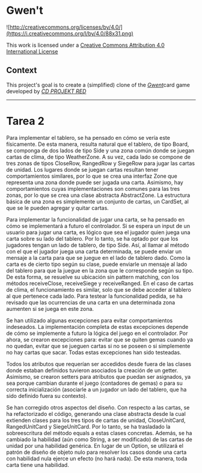 # Gwen't

![http://creativecommons.org/licenses/by/4.0/](https://i.creativecommons.org/l/by/4.0/88x31.png)

This work is licensed under a
[Creative Commons Attribution 4.0 International License](http://creativecommons.org/licenses/by/4.0/)

Context
-------

This project's goal is to create a (simplified) clone of the
[_Gwent_](https://www.playgwent.com/en)card game developed by [_CD PROJEKT RED_](https://cdprojektred.com/en/)

---

# Tarea 2

Para implementar el tablero, se ha pensado en cómo se vería este físicamente. De esta manera, resulta natural que el tablero, de tipo Board, se componga de dos lados de tipo Side y una zona común donde se juegan cartas de clima, de tipo WeatherZone. A su vez, cada lado se compone de tres zonas de tipos CloseRow, RangedRow y SiegeRow para jugar las cartas de unidad. Los lugares donde se juegan cartas resultan tener comportamientos similares, por lo que se crea una interfaz Zone que representa una zona donde puede ser jugada una carta. Asimismo, hay comportamientos cuyas implementaciones son comunes para las tres zonas, por lo que se crea una clase abstracta AbstractZone. La estructura básica de una zona es simplemente un conjunto de cartas, un CardSet, al que se le pueden agregar y quitar cartas.

Para implementar la funcionalidad de jugar una carta, se ha pensado en cómo se implementará a futuro el controlador. Si se espera un input de un usuario para jugar una carta, es lógico que sea el jugador quien juega una carta sobre su lado del tablero. Por lo tanto, se ha optado por que los jugadores tengan un lado de tablero, de tipo Side. Así, al llamar al método con el que el jugador juega una carta determinada, se puede enviar un mensaje a la carta para que se juegue en el lado de tablero dado. Como la carta es de cierto tipo según su clase, puede enviarle un mensaje al lado del tablero para que la juegue en la zona que le corresponde según su tipo. De esta forma, se resuelve su ubicación sin pattern matching, con los métodos receiveClose, receiveSiege y receiveRanged. En el caso de cartas de clima, el funcionamiento es similar, solo que se debe acceder al tablero al que pertenece cada lado. Para testear la funcionalidad pedida, se ha revisado que las ocurrencias de una carta en una determinada zona aumenten si se juega en este zona.

Se han utilizado algunas excepciones para evitar comportamientos indeseados. La implementación completa de estas excepciones depende de cómo se implemente a futuro la lógica del juego en el controlador. Por ahora, se crearon excepciones para: evitar que se quiten gemas cuando ya no quedan, evitar que se jueguen cartas si no se poseen o si simplemente no hay cartas que sacar. Todas estas excepciones han sido testeadas.

Todos los atributos que requerían ser accedidos desde fuera de las clases donde estaban definidos tuvieron asociados la creación de un getter. Asimismo, se crearon setters para atributos que puedan ser asignados, ya sea porque cambian durante el juego (contadores de gemas) o para su correcta inicialización (asociarle a un jugador un lado del tablero, que ha sido definido fuera su contexto).

Se han corregido otros aspectos del diseño. Con respecto a las cartas, se ha refactorizado el código, generando una clase abstracta desde la cual extienden clases para los tres tipos de cartas de unidad, CloseUnitCard, RangedUnitCard y SiegeUnitCard. Por lo tanto, se ha trasladado la sobreescritura del método equals a estas clases concretas. Además, se ha cambiado la habilidad (aún como String, a ser modificado) de las cartas de unidad por una habilidad genérica. En lugar de un Option, se utilizará el patrón de diseño de objeto nulo para resolver los casos donde una carta con habilidad nula ejerce un efecto (no hará nada). De esta manera, toda carta tiene una habilidad.
